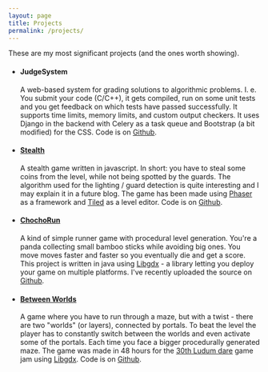 ```yaml
---
layout: page
title: Projects
permalink: /projects/
---
```

These are my most significant projects (and the ones worth showing).

 - #### JudgeSystem
   A web-based system for grading solutions to algorithmic problems. I.
   e. You submit your code (C/C++), it gets compiled, run on some unit tests 
   and you get feedback on which tests have passed successfully. It supports
   time limits, memory limits, and custom output checkers. It uses Django in 
   the backend with Celery as a task queue and Bootstrap (a bit modified) for
   the CSS. Code is on [Github][judgesystem-repo].
 - #### [Stealth][stealth-deploy]
   A stealth game written in javascript. In short: you have to steal some coins 
   from the level, while not being spotted by the guards. The algorithm used for
   the lighting / guard detection is quite interesting and I may explain it in a
   future blog. The game has been made using [Phaser][phaser] as a framework and 
   [Tiled][tiled] as a level editor. Code is on [Github][stealth-repo].
 - #### [ChochoRun][chocho-deploy]
   A kind of simple runner game with procedural level generation. You're 
   a panda collecting small bamboo sticks while avoiding big ones. You move
   moves faster and faster so you eventually die and get a score. This project 
   is written in java using [Libgdx][libgdx] - a library letting you deploy your
   game on multiple platforms. I've recently uploaded the source on
   [Github][chocho-repo].
 - #### [Between Worlds][between-deploy]
   A game where you have to run through a maze, but with a twist - there
   are two "worlds" (or layers), connected by portals. To beat the level the 
   player has to constantly switch between the worlds and even activate some of 
   the portals. Each time you face a bigger procedurally generated maze. The
   game was made in 48 hours for the [30th Ludum dare][between-ld] game jam 
   using [Libgdx][libgdx]. Code is on [Github][between-repo].

[judgesystem-repo]: https://github.com/Alaxe/judgeSystem/ "Judge system repo"

[stealth-deploy]: http://perchema.tk/stealth/
[stealth-repo]: https://github.com/Alaxe/stealth/
[phaser]: http://phaser.io/
[tiled]: http://www.mapeditor.org/

[chocho-deploy]: http://perchema.tk/ChochoRun/
[chocho-repo]: http://github.com/Alaxe/ChochoRun/
[libgdx]: https://libgdx.badlogicgames.com/

[between-deploy]: http://perchema.tk/BetweenWorlds/
[between-repo]: http://github.com/Alaxe/BetweenWorlds/
[between-ld]: http://ludumdare.com/compo/ludum-dare-30/?action=preview&uid=38747
